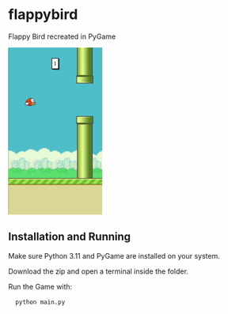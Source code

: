# flappybird
Flappy Bird recreated in PyGame

![Flappy Bird Demo](demo.gif)


## Installation and Running

Make sure Python 3.11 and PyGame are installed on your system.

Download the zip and open a terminal inside the folder.

Run the Game with:
```bash
  python main.py
```
